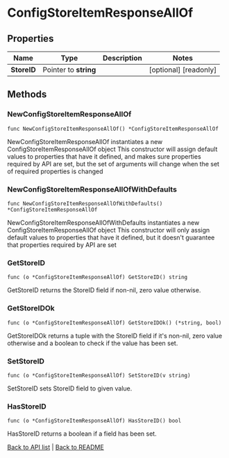 # ConfigStoreItemResponseAllOf

## Properties

Name | Type | Description | Notes
------------ | ------------- | ------------- | -------------
**StoreID** | Pointer to **string** |  | [optional] [readonly] 

## Methods

### NewConfigStoreItemResponseAllOf

`func NewConfigStoreItemResponseAllOf() *ConfigStoreItemResponseAllOf`

NewConfigStoreItemResponseAllOf instantiates a new ConfigStoreItemResponseAllOf object
This constructor will assign default values to properties that have it defined,
and makes sure properties required by API are set, but the set of arguments
will change when the set of required properties is changed

### NewConfigStoreItemResponseAllOfWithDefaults

`func NewConfigStoreItemResponseAllOfWithDefaults() *ConfigStoreItemResponseAllOf`

NewConfigStoreItemResponseAllOfWithDefaults instantiates a new ConfigStoreItemResponseAllOf object
This constructor will only assign default values to properties that have it defined,
but it doesn't guarantee that properties required by API are set

### GetStoreID

`func (o *ConfigStoreItemResponseAllOf) GetStoreID() string`

GetStoreID returns the StoreID field if non-nil, zero value otherwise.

### GetStoreIDOk

`func (o *ConfigStoreItemResponseAllOf) GetStoreIDOk() (*string, bool)`

GetStoreIDOk returns a tuple with the StoreID field if it's non-nil, zero value otherwise
and a boolean to check if the value has been set.

### SetStoreID

`func (o *ConfigStoreItemResponseAllOf) SetStoreID(v string)`

SetStoreID sets StoreID field to given value.

### HasStoreID

`func (o *ConfigStoreItemResponseAllOf) HasStoreID() bool`

HasStoreID returns a boolean if a field has been set.


[Back to API list](../README.md#documentation-for-api-endpoints) | [Back to README](../README.md)
